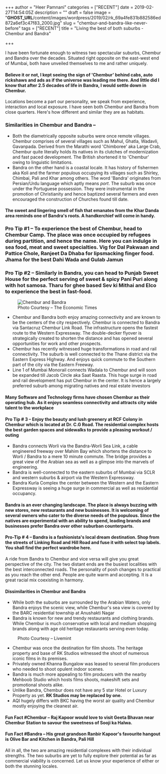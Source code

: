 +++
author = "Heer Pamnani"
categories = ["RECENT"]
date = 2019-02-27T14:54:05Z
description = ""
draft = false
image = "__GHOST_URL__/content/images/wordpress/2019/02/rk_69a4fe831b882586ed872a6ef3c47f83_2000.jpg"
slug = "chembur-and-bandra-like-never-before"
tags = ["RECENT"]
title = "Living the best of both suburbs - Chembur and Bandra"

+++


<p>I have been fortunate enough to witness two spectacular suburbs, Chembur and Bandra over the decades. Situated right opposite on the east-west end of Mumbai, both have unveiled themselves to me and rather uniquely. </p>
<h4 id="7pd10">Believe it or not, I kept seeing the sign of &#x27;Chembur&#x27; behind cabs, auto rickshaws and ads as if the universe was leading me there. And little did I know that after 2.5 decades of life in Bandra, I would settle down in Chembur. </h4>
<p>Locations become a part our personality, we speak from experience, interaction and local exposure.  I have seen both Chembur and Bandra from close quarters. Here&#x27;s how different and similar they are as habitats. </p>
<h3 id="2q3dm">Similarities in Chembur and Bandra &#8211;</h3>
<ul>
<li>Both the diametrically opposite suburbs were once remote villages. Chembur comprises of several villages such as Mahul, Ghatla, Wadavli, Gavanpada. Derived from the Marathi word &#x27;Chimboree&#x27; aka Large Crab, Chembur quite literally holds its natives in its clutches of modernization and fast paced development.  The British shortened it to &#x27;Chembur&#x27; owing to linguistic limitations. </li>
<li>Bandra on the other hand is a coastal locale. It has history of fishermen aka Koli and the farmer populous occupying its villages such as Shirley, Chimbai, Pali and Khar among others.  The word &#x27;Bandra&#x27; originates from Persian/Urdu language which aptly means <em>port</em>.  The suburb was once under the Portuguese possession. They were instrumental in the promotion of Christianity and hence baptized several farmers and even encouraged the construction of Churches found till date.   </li>
</ul>
<h4 id="7ps2e">The sweet and lingering smell of fish that emanates from the Khar Danda area reminds one of Bandra&#x27;s roots. A handkerchief will come in handy. </h4>
<h3 id="bj0jm">Pro Tip #1 &#8211; To experience the best of Chembur, head to Chembur Camp. The place was once occupied by refugees during partition, and hence the name. Here you can indulge in sea food, meat and sweet specialties.  Vig for Dal Pakwaan and Pattice Chole,  Ranjeet Da Dhaba for lipsmacking finger food. Jhama for the best Dahi Wada and Gulab Jamun </h3>
<h3 id="9thn6">Pro Tip #2 &#8211; Similarly in Bandra, you can head to Punjab Sweet House for the perfect serving of sweet &amp; spicy Pani Puri along with hot samosa. Tharu for ghee based Sev ki Mithai and Elco to experience the best in fast-food. </h3>
<figure class="image regular"><picture style=""><source srcset="https://images.storychief.com/account_4266/SCLR_cf97ce3a86baa33aaacfb96602450a52_800.jpg 1x" media="(max-width: 768px)" /><source srcset="https://images.storychief.com/account_4266/SCLR_cf97ce3a86baa33aaacfb96602450a52_800.jpg 1x" media="(min-width: 769px)" /><img style="" alt="Chembur and Bandra " src="https://i0.wp.com/images.storychief.com/account_4266/SCLR_cf97ce3a86baa33aaacfb96602450a52_800.jpg?w=850&#038;ssl=1" data-recalc-dims="1" /></picture><figcaption>Photo Courtesy &#8211; The Economic Times </figcaption></figure>
<ul>
<li>Chembur and Bandra both enjoy amazing connectivity and are known to be the centers of the city respectively.  Chembur is connected to Bandra via Santacruz Chembur Link Road. The infrastructure opens the fastest route to the Western Expressway.  The double-decker flyover  is strategically created to shorten the distance and has opened several opportunities for work and other prospects. </li>
<li>Chembur has recently witnessed huge transformations in road and rail connectivity. The suburb is well connected to the Thane district via the Eastern Express Highway.  And enjoys quick commute to the Southern part of the city via the Eastern Freeway. </li>
<li>Line 1 of Mumbai Monorail connects Wadala to Chembur and will soon be expanded till Jacob Circle aka Saat Raasta. This huge surge in road and rail development has put Chembur in the center. It is hence a largely preferred suburb among migrating natives and real estate investors </li>
</ul>
<h4 id="elk1p">Many Software and Technology firms have chosen Chembur as their operating hub. As it enjoys seamless connectivity and attracts city wide talent to the workplace</h4>
<h4 id="es53h">Pro Tip # 3 &#8211;  Enjoy the beauty and lush greenery at RCF Colony in Chembur which is located at Dr. C.G Road. The residential complex hosts the best garden spaces and sidewalks to provide a pleasing workout / outing </h4>
<ul>
<li>Bandra connects Worli via the Bandra-Worli Sea Link, a cable engineered freeway over Mahim Bay which shortens the distance to Worli / Bandra to a mere 10 minute commute. The bridge provides a great view of the Arabian sea as well as a glimpse into the marvels of engineering. </li>
<li>Bandra is well-connected to the eastern suburbs of Mumbai via SCLR and western suburbs &amp; airport via the Western Expressway. </li>
<li>Bandra Kurla Complex the center between the Western and the Eastern Expressway is seeing a huge surge in commercial as well as residential occupancy. </li>
</ul>
<h4 id="cieb3">Bandra is an ever changing landscape. The place is always buzzing with new stores, new restaurants and new businesses. It is welcoming of several owners who cater to the diverse needs of the populous.  Since the natives are experimental  with an ability to spend, leading brands and businesses prefer Bandra over other suburban counterparts. </h4>
<h4 id="3nsqp">Pro-Tip # 4 &#8211;  Bandra is a fashionista&#x27;s local dream destination. Shop from the streets of Linking Road and Hill Road and fuse it with select  top labels. You shall find the perfect wardrobe here.</h4>
<p>A ride from Bandra to Chembur and vice versa will give you great perspective of the city. The two distant ends are the busiest localities with the best interconnected roads. The personality of posh changes to practical as you reach the other end.  People are quite warm and accepting. It is a great racial mix coexisting in harmony. </p>
<h4 id="vgcu">Dissimilarities in Chembur and Bandra </h4>
<ul>
<li>While both the suburbs are surrounded by the Arabian Waters, only Bandra enjoys the scenic view, while Chembur&#x27;s sea view is covered by the BARC residential township at Anushakti Nagar </li>
<li>Bandra is known for new and trendy restaurants and clothing brands.  While Chembur is much conservative with local and medium shopping brands along with age old heritage restaurants serving even today. </li>
</ul>
<figure class="image regular"><picture style=""><source srcset="https://images.storychief.com/account_4266/rk_651a892f6286c0fd74c95900c0d69698_800.jpg 1x" media="(max-width: 768px)" /><source srcset="https://images.storychief.com/account_4266/rk_651a892f6286c0fd74c95900c0d69698_800.jpg 1x" media="(min-width: 769px)" /><img style="" alt="" src="https://i1.wp.com/images.storychief.com/account_4266/rk_651a892f6286c0fd74c95900c0d69698_800.jpg?w=850&#038;ssl=1" data-recalc-dims="1" /></picture><figcaption> Photo Courtesy &#8211; Livemint </figcaption></figure>
<ul>
<li>Chembur was once the destination for film shoots. The heritage property and base of RK Studios witnessed the shoot of numerous iconic films in its premises. </li>
<li>Privately owned Khanna Bungalow was leased to several film producers who needed to shoot opulent indoor scenes. </li>
<li>Bandra  is much more appealing to film producers with the nearby Mehboob Studio which hosts films shoots, makeshift sets and promotional shoots alike. </li>
<li>Unlike Bandra, Chembur does not have any 5 star Hotel or Luxury Property as yet.<strong> RK Studios may be replaced by one. </strong></li>
<li>AQI hugely differs with BKC having the worst air quality and Chembur mostly enjoying the cleanest air. </li>
</ul>
<h4 id="258o4">Fun Fact #Chembur &#8211;  Raj Kapoor would love to visit Geeta Bhavan near Chembur Station to savour the sweetness of Sooji ka Halwa. </h4>
<h4 id="dd93m">Fun Fact #Bandra &#8211; His great grandson Ranbir Kapoor&#x27;s favourite hangout is Olive Bar and Kitchen in Bandra, Pali Hill </h4>
<p>All in all, the two are amazing residential complexes with their individual strengths. The two suburbs are yet to fully explore their potential as far as commercial viability is concerned. Let us know your experience of either or both the stunning locales. </p>
<p><!-- strchf script --><script>        if(window.strchfSettings === undefined) window.strchfSettings = {};    window.strchfSettings.stats = {url: "https://urban-wiz.storychief.io/chembur-and-bandra-like-never-before?id=177302200&type=2",title: "Living the best of both suburbs - Chembur and Bandra",id: "5898643e-cb57-4197-adf1-22d855b8bf1d"};            (function(d, s, id) {      var js, sjs = d.getElementsByTagName(s)[0];      if (d.getElementById(id)) {window.strchf.update(); return;}      js = d.createElement(s); js.id = id;      js.src = "https://d37oebn0w9ir6a.cloudfront.net/scripts/v0/strchf.js";      js.async = true;      sjs.parentNode.insertBefore(js, sjs);    }(document, 'script', 'storychief-jssdk'))    </script><!-- End strchf script --></p>



